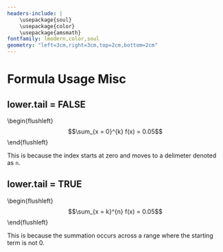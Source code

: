 ```yaml
---
headers-include: |
	\usepackage{soul}
	\usepackage{color}
	\usepackage{amsmath}
fontfamily: lmodern,color,soul
geometry: "left=3cm,right=3cm,top=2cm,bottom=2cm"
---
```


# Formula Usage Misc

## lower.tail = FALSE

\begin{flushleft}
$$\sum_{x = 0}^{k} f(x) = 0.05$$
\end{flushleft}

This is because the index starts at zero and moves to a delimeter denoted as `n`.

## lower.tail = TRUE

\begin{flushleft}
$$\sum_{x = k}^{n} f(x) = 0.05$$
\end{flushleft}

This is because the summation occurs across a range where the starting term is not 0.
